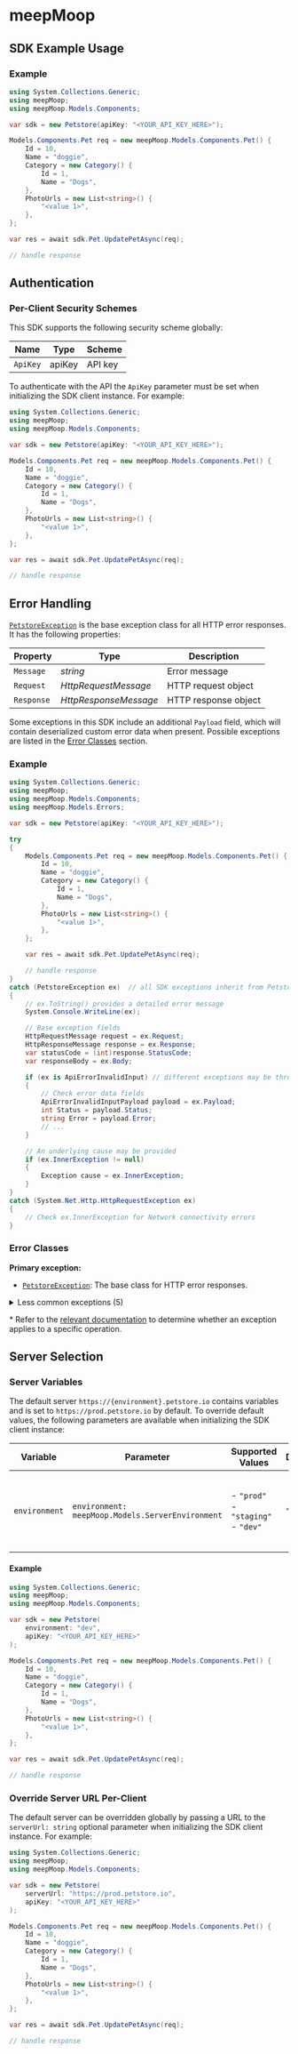 # meepMoop


<!-- Start SDK Example Usage [usage] -->
## SDK Example Usage

### Example

```csharp
using System.Collections.Generic;
using meepMoop;
using meepMoop.Models.Components;

var sdk = new Petstore(apiKey: "<YOUR_API_KEY_HERE>");

Models.Components.Pet req = new meepMoop.Models.Components.Pet() {
    Id = 10,
    Name = "doggie",
    Category = new Category() {
        Id = 1,
        Name = "Dogs",
    },
    PhotoUrls = new List<string>() {
        "<value 1>",
    },
};

var res = await sdk.Pet.UpdatePetAsync(req);

// handle response
```
<!-- End SDK Example Usage [usage] -->

<!-- Start Authentication [security] -->
## Authentication

### Per-Client Security Schemes

This SDK supports the following security scheme globally:

| Name     | Type   | Scheme  |
| -------- | ------ | ------- |
| `ApiKey` | apiKey | API key |

To authenticate with the API the `ApiKey` parameter must be set when initializing the SDK client instance. For example:
```csharp
using System.Collections.Generic;
using meepMoop;
using meepMoop.Models.Components;

var sdk = new Petstore(apiKey: "<YOUR_API_KEY_HERE>");

Models.Components.Pet req = new meepMoop.Models.Components.Pet() {
    Id = 10,
    Name = "doggie",
    Category = new Category() {
        Id = 1,
        Name = "Dogs",
    },
    PhotoUrls = new List<string>() {
        "<value 1>",
    },
};

var res = await sdk.Pet.UpdatePetAsync(req);

// handle response
```
<!-- End Authentication [security] -->

<!-- Start Error Handling [errors] -->
## Error Handling

[`PetstoreException`](./src/meepMoop/Models/Errors/PetstoreException.cs) is the base exception class for all HTTP error responses. It has the following properties:

| Property      | Type                  | Description           |
|---------------|-----------------------|-----------------------|
| `Message`     | *string*              | Error message         |
| `Request`     | *HttpRequestMessage*  | HTTP request object   |
| `Response`    | *HttpResponseMessage* | HTTP response object  |

Some exceptions in this SDK include an additional `Payload` field, which will contain deserialized custom error data when present. Possible exceptions are listed in the [Error Classes](#error-classes) section.

### Example

```csharp
using System.Collections.Generic;
using meepMoop;
using meepMoop.Models.Components;
using meepMoop.Models.Errors;

var sdk = new Petstore(apiKey: "<YOUR_API_KEY_HERE>");

try
{
    Models.Components.Pet req = new meepMoop.Models.Components.Pet() {
        Id = 10,
        Name = "doggie",
        Category = new Category() {
            Id = 1,
            Name = "Dogs",
        },
        PhotoUrls = new List<string>() {
            "<value 1>",
        },
    };

    var res = await sdk.Pet.UpdatePetAsync(req);

    // handle response
}
catch (PetstoreException ex)  // all SDK exceptions inherit from PetstoreException
{
    // ex.ToString() provides a detailed error message
    System.Console.WriteLine(ex);

    // Base exception fields
    HttpRequestMessage request = ex.Request;
    HttpResponseMessage response = ex.Response;
    var statusCode = (int)response.StatusCode;
    var responseBody = ex.Body;

    if (ex is ApiErrorInvalidInput) // different exceptions may be thrown depending on the method
    {
        // Check error data fields
        ApiErrorInvalidInputPayload payload = ex.Payload;
        int Status = payload.Status;
        string Error = payload.Error;
        // ...
    }

    // An underlying cause may be provided
    if (ex.InnerException != null)
    {
        Exception cause = ex.InnerException;
    }
}
catch (System.Net.Http.HttpRequestException ex)
{
    // Check ex.InnerException for Network connectivity errors
}
```

### Error Classes

**Primary exception:**
* [`PetstoreException`](./src/meepMoop/Models/Errors/PetstoreException.cs): The base class for HTTP error responses.

<details><summary>Less common exceptions (5)</summary>

* [`System.Net.Http.HttpRequestException`](https://learn.microsoft.com/en-us/dotnet/api/system.net.http.httprequestexception): Network connectivity error. For more details about the underlying cause, inspect the `ex.InnerException`.

* Inheriting from [`PetstoreException`](./src/meepMoop/Models/Errors/PetstoreException.cs):
  * [`ApiErrorUnauthorized`](./src/meepMoop/Models/Errors/ApiErrorUnauthorized.cs): Unauthorized error. Status code `401`. Applicable to 11 of 17 methods.*
  * [`ApiErrorNotFound`](./src/meepMoop/Models/Errors/ApiErrorNotFound.cs): Not Found error. Status code `404`. Applicable to 11 of 17 methods.*
  * [`ApiErrorInvalidInput`](./src/meepMoop/Models/Errors/ApiErrorInvalidInput.cs): Not Found error. Status code `400`. Applicable to 9 of 17 methods.*
  * [`ResponseValidationError`](./src/meepMoop/Models/Errors/ResponseValidationError.cs): Thrown when the response data could not be deserialized into the expected type.
</details>

\* Refer to the [relevant documentation](#available-resources-and-operations) to determine whether an exception applies to a specific operation.
<!-- End Error Handling [errors] -->

<!-- Start Server Selection [server] -->
## Server Selection

### Server Variables

The default server `https://{environment}.petstore.io` contains variables and is set to `https://prod.petstore.io` by default. To override default values, the following parameters are available when initializing the SDK client instance:

| Variable      | Parameter                                        | Supported Values                           | Default  | Description                                                   |
| ------------- | ------------------------------------------------ | ------------------------------------------ | -------- | ------------------------------------------------------------- |
| `environment` | `environment: meepMoop.Models.ServerEnvironment` | - `"prod"`<br/>- `"staging"`<br/>- `"dev"` | `"prod"` | The environment name. Defaults to the production environment. |

#### Example

```csharp
using System.Collections.Generic;
using meepMoop;
using meepMoop.Models.Components;

var sdk = new Petstore(
    environment: "dev",
    apiKey: "<YOUR_API_KEY_HERE>"
);

Models.Components.Pet req = new meepMoop.Models.Components.Pet() {
    Id = 10,
    Name = "doggie",
    Category = new Category() {
        Id = 1,
        Name = "Dogs",
    },
    PhotoUrls = new List<string>() {
        "<value 1>",
    },
};

var res = await sdk.Pet.UpdatePetAsync(req);

// handle response
```

### Override Server URL Per-Client

The default server can be overridden globally by passing a URL to the `serverUrl: string` optional parameter when initializing the SDK client instance. For example:
```csharp
using System.Collections.Generic;
using meepMoop;
using meepMoop.Models.Components;

var sdk = new Petstore(
    serverUrl: "https://prod.petstore.io",
    apiKey: "<YOUR_API_KEY_HERE>"
);

Models.Components.Pet req = new meepMoop.Models.Components.Pet() {
    Id = 10,
    Name = "doggie",
    Category = new Category() {
        Id = 1,
        Name = "Dogs",
    },
    PhotoUrls = new List<string>() {
        "<value 1>",
    },
};

var res = await sdk.Pet.UpdatePetAsync(req);

// handle response
```
<!-- End Server Selection [server] -->

<!-- Placeholder for Future Speakeasy SDK Sections -->
